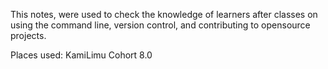This notes, were used to check the knowledge of learners after classes on using the command line, version control, and contributing to opensource projects.

Places used: KamiLimu Cohort 8.0
